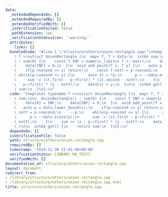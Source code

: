 ```yaml
---
data:
  _extendedDependsOn: []
  _extendedRequiredBy: []
  _extendedVerifiedWith: []
  _isVerificationFailed: false
  _pathExtension: cpp
  _verificationStatusIcon: ':warning:'
  attributes:
    links: []
  bundledCode: "#line 1 \"structure/others/union-rectangle.cpp\"\ntemplate< typename\
    \ T >\nstruct UnionRectangle {\n  map< T, T > data;\n  int64 sum;\n\n  UnionRectangle()\
    \ : sum(0) {\n    const T INF = numeric_limits< T >::max();\n    data[0] = INF;\n\
    \    data[INF] = 0;\n  }\n  void add_point(T x, T y) {\n    auto p = data.lower_bound(x);\n\
    \    if(p->second >= y) return;\n    const T nxtY = p->second;\n    --p;\n   \
    \ while(p->second <= y) {\n      auto it = *p;\n      p = --data.erase(p);\n \
    \     sum -= (it.first - p->first) * (it.second - nxtY);\n    }\n    sum += (x\
    \ - p->first) * (y - nxtY);\n    data[x] = y;\n  }\n\n  int64 get() {\n    return\
    \ sum;\n  }\n};\n"
  code: "template< typename T >\nstruct UnionRectangle {\n  map< T, T > data;\n  int64\
    \ sum;\n\n  UnionRectangle() : sum(0) {\n    const T INF = numeric_limits< T >::max();\n\
    \    data[0] = INF;\n    data[INF] = 0;\n  }\n  void add_point(T x, T y) {\n \
    \   auto p = data.lower_bound(x);\n    if(p->second >= y) return;\n    const T\
    \ nxtY = p->second;\n    --p;\n    while(p->second <= y) {\n      auto it = *p;\n\
    \      p = --data.erase(p);\n      sum -= (it.first - p->first) * (it.second -\
    \ nxtY);\n    }\n    sum += (x - p->first) * (y - nxtY);\n    data[x] = y;\n \
    \ }\n\n  int64 get() {\n    return sum;\n  }\n};\n"
  dependsOn: []
  isVerificationFile: false
  path: structure/others/union-rectangle.cpp
  requiredBy: []
  timestamp: '2019-11-30 22:41:48+09:00'
  verificationStatus: LIBRARY_NO_TESTS
  verifiedWith: []
documentation_of: structure/others/union-rectangle.cpp
layout: document
redirect_from:
- /library/structure/others/union-rectangle.cpp
- /library/structure/others/union-rectangle.cpp.html
title: structure/others/union-rectangle.cpp
---
```

